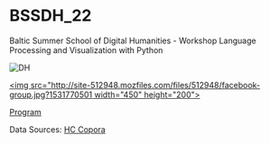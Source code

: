 # BSSDH_22
Baltic Summer School of Digital Humanities - Workshop Language Processing and Visualization with Python

![DH](https://site-512948.mozfiles.com/files/512948/DHbaneris2.gif)

[<img src="http://site-512948.mozfiles.com/files/512948/facebook-group.jpg?1531770501 width="450" height="200">](https://www.facebook.com/groups/1283421431763269/)

[Program](http://www.digitalhumanities.lv/bssdh/2022/lectures-and-workshops/)

Data Sources:
[HC Copora](https://www.kaggle.com/datasets/alvations/old-newspapers)


